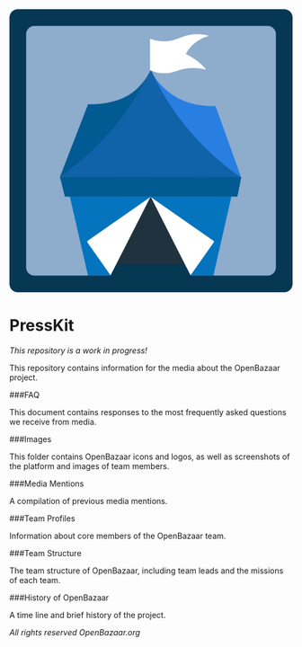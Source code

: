 <img src="https://raw.githubusercontent.com/OpenBazaar/PressKit/master/images/logo/openbazaar-logo.png" />

PressKit
========

*This repository is a work in progress!*

This repository contains information for the media about the OpenBazaar project.

###FAQ

This document contains responses to the most frequently asked questions we receive from media.

###Images

This folder contains OpenBazaar icons and logos, as well as screenshots of the platform and images of team members.

###Media Mentions

A compilation of previous media mentions.

###Team Profiles

Information about core members of the OpenBazaar team.

###Team Structure

The team structure of OpenBazaar, including team leads and the missions of each team.

###History of OpenBazaar

A time line and brief history of the project.



*All rights reserved OpenBazaar.org*
